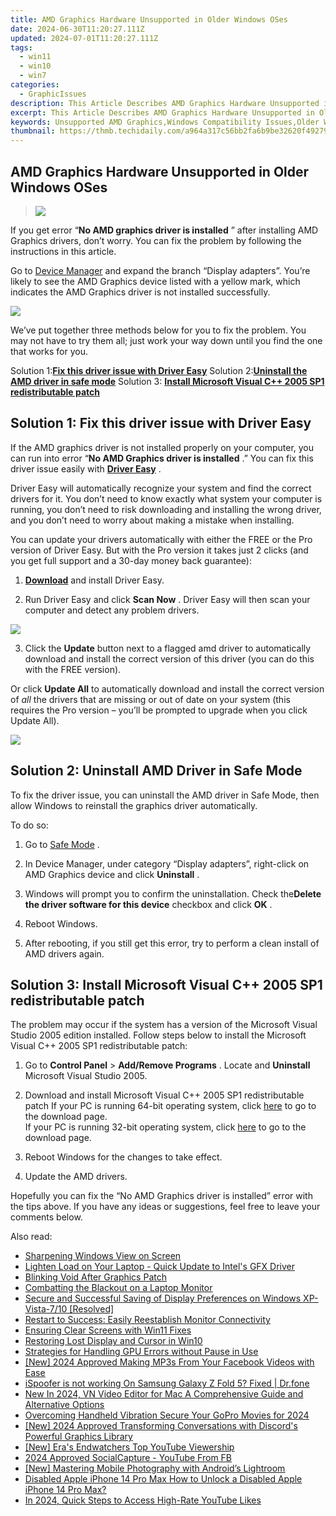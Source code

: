 ```yaml
---
title: AMD Graphics Hardware Unsupported in Older Windows OSes
date: 2024-06-30T11:20:27.111Z
updated: 2024-07-01T11:20:27.111Z
tags:
  - win11
  - win10
  - win7
categories:
  - GraphicIssues
description: This Article Describes AMD Graphics Hardware Unsupported in Older Windows OSes
excerpt: This Article Describes AMD Graphics Hardware Unsupported in Older Windows OSes
keywords: Unsupported AMD Graphics,Windows Compatibility Issues,Older Windows OS Graphics Support,AMD Graphics Driver Troubleshooting,Update Older Operating Systems for New GPUs,Navigating Windows OS Graphics Limitations,Integrating AMD Hardware on Legacy Systems
thumbnail: https://thmb.techidaily.com/a964a317c56bb2fa6b9be32620f4927922fc956f5f76cbb403bbc92ee9868e52.jpg
---
```


## AMD Graphics Hardware Unsupported in Older Windows OSes

> ![](https://images.drivereasy.com/wp-content/uploads/2018/11/img_5be141fc11128.jpg)

 If you get error “**No AMD graphics driver is installed** ” after installing AMD Graphics drivers, don’t worry. You can fix the problem by following the instructions in this article.

 Go to [Device Manager](https://tools.techidaily.com/drivereasy/download/) and expand the branch “Display adapters”. You’re likely to see the AMD Graphics device listed with a yellow mark, which indicates the AMD Graphics driver is not installed successfully.

![](https://images.drivereasy.com/wp-content/uploads/2018/11/img_5be142db9a4e7.jpg)

 We’ve put together three methods below for you to fix the problem. You may not have to try them all; just work your way down until you find the one that works for you.

 Solution 1:**[Fix this driver issue with Driver Easy](#s1)**
 Solution 2:**[Uninstall the AMD driver in safe mode](#s2)**
 Solution 3: **[Install Microsoft Visual C++ 2005 SP1 redistributable patch](#s3)**

## Solution 1: Fix this driver issue with Driver Easy

 If the AMD graphics driver is not installed properly on your computer, you can run into error “**No AMD Graphics driver is installed** .” You can fix this driver issue easily with **[Driver Easy](https://tools.techidaily.com/drivereasy/download/)**  .

 Driver Easy will automatically recognize your system and find the correct drivers for it. You don’t need to know exactly what system your computer is running, you don’t need to risk downloading and installing the wrong driver, and you don’t need to worry about making a mistake when installing.

 You can update your drivers automatically with either the FREE or the Pro version of Driver Easy. But with the Pro version it takes just 2 clicks (and you get full support and a 30-day money back guarantee):

 1) **[Download](https://tools.techidaily.com/drivereasy/download/)**   and install Driver Easy.

 2) Run Driver Easy and click **Scan Now** . Driver Easy will then scan your computer and detect any problem drivers.

![](https://images.drivereasy.com/wp-content/uploads/2022/06/de-scan-now-3.jpg)

 3) Click the **Update** button next to a flagged amd driver to automatically download and install the correct version of this driver (you can do this with the FREE version).

 Or click **Update All**  to automatically download and install the correct version of _all_   the drivers that are missing or out of date on your system (this requires the Pro version – you’ll be prompted to upgrade when you click Update All).

![](https://images.drivereasy.com/wp-content/uploads/2022/02/de-update-all-rtx-3080.jpg)

## **Solution 2: Uninstall AMD Driver in Safe Mode**

 To fix the driver issue, you can uninstall the AMD driver in Safe Mode, then allow Windows to reinstall the graphics driver automatically.

To do so:

 1) Go to [Safe Mode](https://tools.techidaily.com/drivereasy/download/) .

 2) In Device Manager, under category “Display adapters”, right-click on AMD Graphics device and click **Uninstall** .

 3) Windows will prompt you to confirm the uninstallation. Check the**Delete the driver software for this device** checkbox and click **OK** .

 4) Reboot Windows.

 5) After rebooting, if you still get this error, try to perform a clean install of AMD drivers again.

## Solution 3: Install Microsoft Visual C++ 2005 SP1 redistributable patch

 The problem may occur if the system has a version of the Microsoft Visual Studio 2005 edition installed. Follow steps below to install the Microsoft Visual C++ 2005 SP1 redistributable patch:

 1) Go to **Control Panel** \> **Add/Remove Programs** . Locate and **Uninstall**  Microsoft Visual Studio 2005.

 2) Download and install Microsoft Visual C++ 2005 SP1 redistributable patch
 If your PC is running 64-bit operating system, click [here](https://www.microsoft.com/en-sg/download/) to go to the download page.  
 If your PC is running 32-bit operating system, click [here](https://www.microsoft.com/en-sg/download/) to go to the download page.

 3) Reboot Windows for the changes to take effect.

 4) Update the AMD drivers.

 Hopefully you can fix the “No AMD Graphics driver is installed” error with the tips above. If you have any ideas or suggestions, feel free to leave your comments below.

<ins class="adsbygoogle"
     style="display:block"
     data-ad-format="autorelaxed"
     data-ad-client="ca-pub-7571918770474297"
     data-ad-slot="1223367746"></ins>



<ins class="adsbygoogle"
     style="display:block"
     data-ad-client="ca-pub-7571918770474297"
     data-ad-slot="8358498916"
     data-ad-format="auto"
     data-full-width-responsive="true"></ins>

<span class="atpl-alsoreadstyle">Also read:</span>
<div><ul>
<li><a href="https://graphic-issues.techidaily.com/sharpening-windows-view-on-screen/"><u>Sharpening Windows View on Screen</u></a></li>
<li><a href="https://graphic-issues.techidaily.com/lighten-load-on-your-laptop-quick-update-to-intels-gfx-driver/"><u>Lighten Load on Your Laptop - Quick Update to Intel's GFX Driver</u></a></li>
<li><a href="https://graphic-issues.techidaily.com/blinking-void-after-graphics-patch/"><u>Blinking Void After Graphics Patch</u></a></li>
<li><a href="https://graphic-issues.techidaily.com/combatting-the-blackout-on-a-laptop-monitor/"><u>Combatting the Blackout on a Laptop Monitor</u></a></li>
<li><a href="https://graphic-issues.techidaily.com/secure-and-successful-saving-of-display-preferences-on-windows-xp-vista-710-resolved/"><u>Secure and Successful Saving of Display Preferences on Windows XP-Vista-7/10 [Resolved]</u></a></li>
<li><a href="https://graphic-issues.techidaily.com/restart-to-success-easily-reestablish-monitor-connectivity/"><u>Restart to Success: Easily Reestablish Monitor Connectivity</u></a></li>
<li><a href="https://graphic-issues.techidaily.com/ensuring-clear-screens-with-win11-fixes/"><u>Ensuring Clear Screens with Win11 Fixes</u></a></li>
<li><a href="https://graphic-issues.techidaily.com/restoring-lost-display-and-cursor-in-win10/"><u>Restoring Lost Display and Cursor in Win10</u></a></li>
<li><a href="https://graphic-issues.techidaily.com/strategies-for-handling-gpu-errors-without-pause-in-use/"><u>Strategies for Handling GPU Errors without Pause in Use</u></a></li>
<li><a href="https://facebook-videos.techidaily.com/new-2024-approved-making-mp3s-from-your-facebook-videos-with-ease/"><u>[New] 2024 Approved  Making MP3s From Your Facebook Videos with Ease</u></a></li>
<li><a href="https://fake-location.techidaily.com/ispoofer-is-not-working-on-samsung-galaxy-z-fold-5-fixed-drfone-by-drfone-virtual-android/"><u>iSpoofer is not working On Samsung Galaxy Z Fold 5? Fixed | Dr.fone</u></a></li>
<li><a href="https://ai-driven-video-production.techidaily.com/new-in-2024-vn-video-editor-for-mac-a-comprehensive-guide-and-alternative-options/"><u>New In 2024, VN Video Editor for Mac A Comprehensive Guide and Alternative Options</u></a></li>
<li><a href="https://extra-support.techidaily.com/overcoming-handheld-vibration-secure-your-gopro-movies-for-2024/"><u>Overcoming Handheld Vibration  Secure Your GoPro Movies for 2024</u></a></li>
<li><a href="https://discord-videos.techidaily.com/new-2024-approved-transforming-conversations-with-discords-powerful-graphics-library/"><u>[New] 2024 Approved  Transforming Conversations with Discord's Powerful Graphics Library</u></a></li>
<li><a href="https://youtube-sure.techidaily.com/ras-endwatchers-top-youtube-viewership/"><u>[New] Era's Endwatchers  Top YouTube Viewership</u></a></li>
<li><a href="https://facebook-videos.techidaily.com/2024-approved-socialcapture-youtube-from-fb/"><u>2024 Approved  SocialCapture - YouTube From FB</u></a></li>
<li><a href="https://extra-support.techidaily.com/new-mastering-mobile-photography-with-androids-lightroom/"><u>[New] Mastering Mobile Photography with Android’s Lightroom</u></a></li>
<li><a href="https://ios-unlock.techidaily.com/disabled-apple-iphone-14-pro-max-how-to-unlock-a-disabled-apple-iphone-14-pro-max-by-drfone-ios/"><u>Disabled Apple iPhone 14 Pro Max How to Unlock a Disabled Apple iPhone 14 Pro Max?</u></a></li>
<li><a href="https://extra-guidance.techidaily.com/in-2024-quick-steps-to-access-high-rate-youtube-likes/"><u>In 2024, Quick Steps to Access High-Rate YouTube Likes</u></a></li>
</ul></div>
